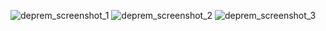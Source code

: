 ![deprem_screenshot_1](https://github.com/velikagan/EartquakeApp/assets/148905146/fe067454-7c1f-41ea-8c79-8e3ebb09a393)
![deprem_screenshot_2](https://github.com/velikagan/EartquakeApp/assets/148905146/2d69d078-0a2f-4440-8f5a-fd59e6044771)
![deprem_screenshot_3](https://github.com/velikagan/EartquakeApp/assets/148905146/49c9d0d3-c53b-4917-b6bb-a836950dddbe)
